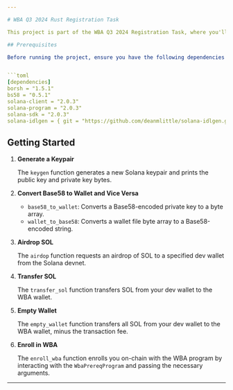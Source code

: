 ```yaml
---

# WBA Q3 2024 Rust Registration Task

This project is part of the WBA Q3 2024 Registration Task, where you'll perform key blockchain operations on the Solana network using Rust. The tasks include generating keypairs, converting keypair formats, transferring SOL, emptying a dev wallet to a WBA wallet, and enrolling on-chain with the WBA program.

## Prerequisites

Before running the project, ensure you have the following dependencies in your `Cargo.toml` file:


```toml
[dependencies]
borsh = "1.5.1"
bs58 = "0.5.1"
solana-client = "2.0.3"
solana-program = "2.0.3"
solana-sdk = "2.0.3"
solana-idlgen = { git = "https://github.com/deanmlittle/solana-idlgen.git" }
```

## Getting Started

1. **Generate a Keypair**

   The `keygen` function generates a new Solana keypair and prints the public key and private key bytes.

2. **Convert Base58 to Wallet and Vice Versa**

   - `base58_to_wallet`: Converts a Base58-encoded private key to a byte array.
   - `wallet_to_base58`: Converts a wallet file byte array to a Base58-encoded string.

3. **Airdrop SOL**

   The `airdop` function requests an airdrop of SOL to a specified dev wallet from the Solana devnet.

4. **Transfer SOL**

   The `transfer_sol` function transfers SOL from your dev wallet to the WBA wallet.

5. **Empty Wallet**

   The `empty_wallet` function transfers all SOL from your dev wallet to the WBA wallet, minus the transaction fee.

6. **Enroll in WBA**

   The `enroll_wba` function enrolls you on-chain with the WBA program by interacting with the `WbaPrereqProgram` and passing the necessary arguments.
---
```

